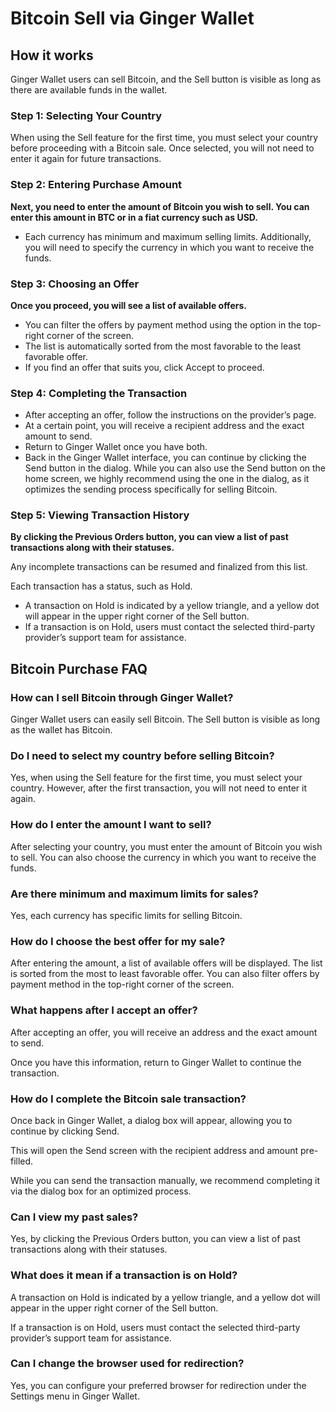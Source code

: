 # Bitcoin Sell via Ginger Wallet


## How it works

Ginger Wallet users can sell Bitcoin, and the Sell button is visible as long as there are available funds in the wallet.

### Step 1: Selecting Your Country

When using the Sell feature for the first time, you must select your country before proceeding with a Bitcoin sale. Once selected, you will not need to enter it again for future transactions.

### Step 2: Entering Purchase Amount

**Next, you need to enter the amount of Bitcoin you wish to sell. You can enter this amount in BTC or in a fiat currency such as USD.**

- Each currency has minimum and maximum selling limits. Additionally, you will need to specify the currency in which you want to receive the funds.

### Step 3: Choosing an Offer
**Once you proceed, you will see a list of available offers.**

- You can filter the offers by payment method using the option in the top-right corner of the screen.
- The list is automatically sorted from the most favorable to the least favorable offer.
- If you find an offer that suits you, click Accept to proceed.

### Step 4: Completing the Transaction

- After accepting an offer, follow the instructions on the provider’s page.
- At a certain point, you will receive a recipient address and the exact amount to send.
- Return to Ginger Wallet once you have both.
- Back in the Ginger Wallet interface, you can continue by clicking the Send button in the dialog. While you can also use the Send button on the home screen, we highly recommend using the one in the dialog, as it optimizes the sending process specifically for selling Bitcoin.

### Step 5: Viewing Transaction History

**By clicking the Previous Orders button, you can view a list of past transactions along with their statuses.**

Any incomplete transactions can be resumed and finalized from this list.

Each transaction has a status, such as Hold.

- A transaction on Hold is indicated by a yellow triangle, and a yellow dot will appear in the upper right corner of the Sell button.
- If a transaction is on Hold, users must contact the selected third-party provider’s support team for assistance.

## Bitcoin Purchase FAQ


### How can I sell Bitcoin through Ginger Wallet?
Ginger Wallet users can easily sell Bitcoin. The Sell button is visible as long as the wallet has Bitcoin.

### Do I need to select my country before selling Bitcoin?
Yes, when using the Sell feature for the first time, you must select your country. However, after the first transaction, you will not need to enter it again.

### How do I enter the amount I want to sell?
After selecting your country, you must enter the amount of Bitcoin you wish to sell. You can also choose the currency in which you want to receive the funds.

### Are there minimum and maximum limits for sales?
Yes, each currency has specific limits for selling Bitcoin.

### How do I choose the best offer for my sale?
After entering the amount, a list of available offers will be displayed. The list is sorted from the most to least favorable offer. You can also filter offers by payment method in the top-right corner of the screen.

### What happens after I accept an offer?
After accepting an offer, you will receive an address and the exact amount to send.

Once you have this information, return to Ginger Wallet to continue the transaction.

### How do I complete the Bitcoin sale transaction?
Once back in Ginger Wallet, a dialog box will appear, allowing you to continue by clicking Send.

This will open the Send screen with the recipient address and amount pre-filled.

While you can send the transaction manually, we recommend completing it via the dialog box for an optimized process.

### Can I view my past sales?
Yes, by clicking the Previous Orders button, you can view a list of past transactions along with their statuses.

### What does it mean if a transaction is on Hold?
A transaction on Hold is indicated by a yellow triangle, and a yellow dot will appear in the upper right corner of the Sell button.

If a transaction is on Hold, users must contact the selected third-party provider’s support team for assistance.

### Can I change the browser used for redirection?
Yes, you can configure your preferred browser for redirection under the Settings menu in Ginger Wallet.